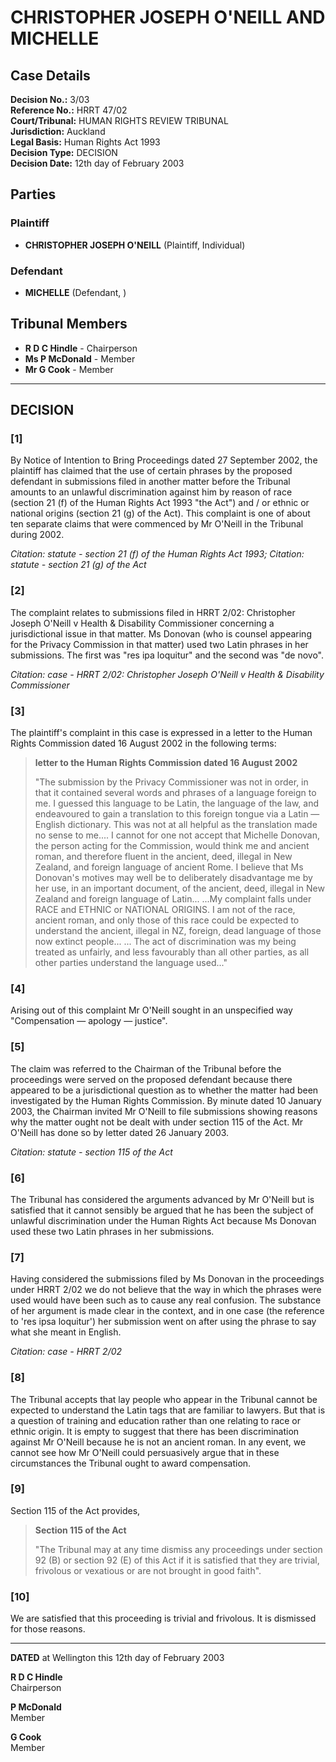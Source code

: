# CHRISTOPHER JOSEPH O'NEILL AND MICHELLE

## Case Details

**Decision No.:** 3/03  
**Reference No.:** HRRT 47/02  
**Court/Tribunal:** HUMAN RIGHTS REVIEW TRIBUNAL  
**Jurisdiction:** Auckland  
**Legal Basis:** Human Rights Act 1993  
**Decision Type:** DECISION  
**Decision Date:** 12th day of February 2003  

## Parties

### Plaintiff
- **CHRISTOPHER JOSEPH O'NEILL** (Plaintiff, Individual)

### Defendant
- **MICHELLE** (Defendant, )

## Tribunal Members
- **R D C Hindle** - Chairperson
- **Ms P McDonald** - Member
- **Mr G Cook** - Member

---

## DECISION

### [1]
By Notice of Intention to Bring Proceedings dated 27 September 2002, the plaintiff has claimed that the use of certain phrases by the proposed defendant in submissions filed in another matter before the Tribunal amounts to an unlawful discrimination against him by reason of race (section 21 (f) of the Human Rights Act 1993 "the Act") and / or ethnic or national origins (section 21 (g) of the Act). This complaint is one of about ten separate claims that were commenced by Mr O'Neill in the Tribunal during 2002.

*Citation: statute - section 21 (f) of the Human Rights Act 1993; Citation: statute - section 21 (g) of the Act*

### [2]
The complaint relates to submissions filed in HRRT 2/02: Christopher Joseph O'Neill v Health & Disability Commissioner concerning a jurisdictional issue in that matter. Ms Donovan (who is counsel appearing for the Privacy Commission in that matter) used two Latin phrases in her submissions. The first was "res ipa loquitur" and the second was "de novo".

*Citation: case - HRRT 2/02: Christopher Joseph O'Neill v Health & Disability Commissioner*

### [3]
The plaintiff's complaint in this case is expressed in a letter to the Human Rights Commission dated 16 August 2002 in the following terms:

> **letter to the Human Rights Commission dated 16 August 2002**
>
> "The submission by the Privacy Commissioner was not in order, in that it contained several words and phrases of a language foreign to me. I guessed this language to be Latin, the language of the law, and endeavoured to gain a translation to this foreign tongue via a Latin — English dictionary. This was not at all helpful as the translation made no sense to me....
> I cannot for one not accept that Michelle Donovan, the person acting for the Commission, would think me and ancient roman, and therefore fluent in the ancient, deed, illegal in New Zealand, and foreign language of ancient Rome. I believe that Ms Donovan's motives may well be to deliberately disadvantage me by her use, in an important document, of the ancient, deed, illegal in New Zealand and foreign language of Latin...
> ...My complaint falls under RACE and ETHNIC or NATIONAL ORIGINS. I am not of the race, ancient roman, and only those of this race could be expected to understand the ancient, illegal in NZ, foreign, dead language of those now extinct people...
> ... The act of discrimination was my being treated as unfairly, and less favourably than all other parties, as all other parties understand the language used..."

### [4]
Arising out of this complaint Mr O'Neill sought in an unspecified way "Compensation — apology — justice".

### [5]
The claim was referred to the Chairman of the Tribunal before the proceedings were served on the proposed defendant because there appeared to be a jurisdictional question as to whether the matter had been investigated by the Human Rights Commission. By minute dated 10 January 2003, the Chairman invited Mr O'Neill to file submissions showing reasons why the matter ought not be dealt with under section 115 of the Act. Mr O'Neill has done so by letter dated 26 January 2003.

*Citation: statute - section 115 of the Act*

### [6]
The Tribunal has considered the arguments advanced by Mr O'Neill but is satisfied that it cannot sensibly be argued that he has been the subject of unlawful discrimination under the Human Rights Act because Ms Donovan used these two Latin phrases in her submissions.

### [7]
Having considered the submissions filed by Ms Donovan in the proceedings under HRRT 2/02 we do not believe that the way in which the phrases were used would have been such as to cause any real confusion. The substance of her argument is made clear in the context, and in one case (the reference to 'res ipsa loquitur') her submission went on after using the phrase to say what she meant in English.

*Citation: case - HRRT 2/02*

### [8]
The Tribunal accepts that lay people who appear in the Tribunal cannot be expected to understand the Latin tags that are familiar to lawyers. But that is a question of training and education rather than one relating to race or ethnic origin. It is empty to suggest that there has been discrimination against Mr O'Neill because he is not an ancient roman. In any event, we cannot see how Mr O'Neill could persuasively argue that in these circumstances the Tribunal ought to award compensation.

### [9]
Section 115 of the Act provides,

> **Section 115 of the Act**
>
> "The Tribunal may at any time dismiss any proceedings under section 92 (B) or section 92 (E) of this Act if it is satisfied that they are trivial, frivolous or vexatious or are not brought in good faith".

### [10]
We are satisfied that this proceeding is trivial and frivolous. It is dismissed for those reasons.

---

**DATED** at Wellington this 12th day of February 2003

**R D C Hindle**  
Chairperson

**P McDonald**  
Member

**G Cook**  
Member

